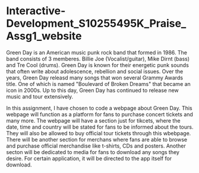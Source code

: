 # Interactive-Development_S10255495K_Praise_Assg1_website

Green Day is an American music punk rock band that formed in 1986. The band consists of 3 memberes. Billie Joe (Vocalist/guitar), Mike Dirnt (bass) and Tre Cool (drums). Green Day is known for their energetic punk sounds that often write about adolescence, rebellion and social issues. Over the years, Green Day releasd many songs that won several Grammy Awards title. One of which is named "Boulevard of Broken Dreams" that became an icon in 2000s. Up to this day, Green Day has continued to release new music and tour extensively.

In this assignment, I have chosen to code a webpage about Green Day. This webpage will function as a platform for fans to purchase concert tickets and many more. The webpage will have a section just for tikcets, where the date, time and country will be stated for fans to be informed about the tours. They will also be allowed to buy official tour tickets through this wbebpage. There will be another section for merchans where fans are able to browse and purchase official merchandise like t-shirts, CDs and posters. Another secton will be dedicated to media for fans to download any songs they desire. For certain application, it will be directed to the app itself for download. 
